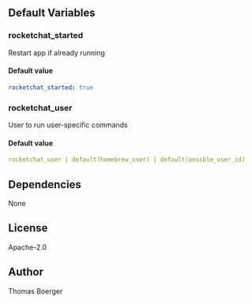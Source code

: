
## Default Variables

### rocketchat_started

Restart app if already running

#### Default value

```yaml
rocketchat_started: true
```

### rocketchat_user

User to run user-specific commands

#### Default value

```yaml
rocketchat_user | default(homebrew_user) | default(ansible_user_id)
```
## Dependencies

None

## License

Apache-2.0

## Author

Thomas Boerger
